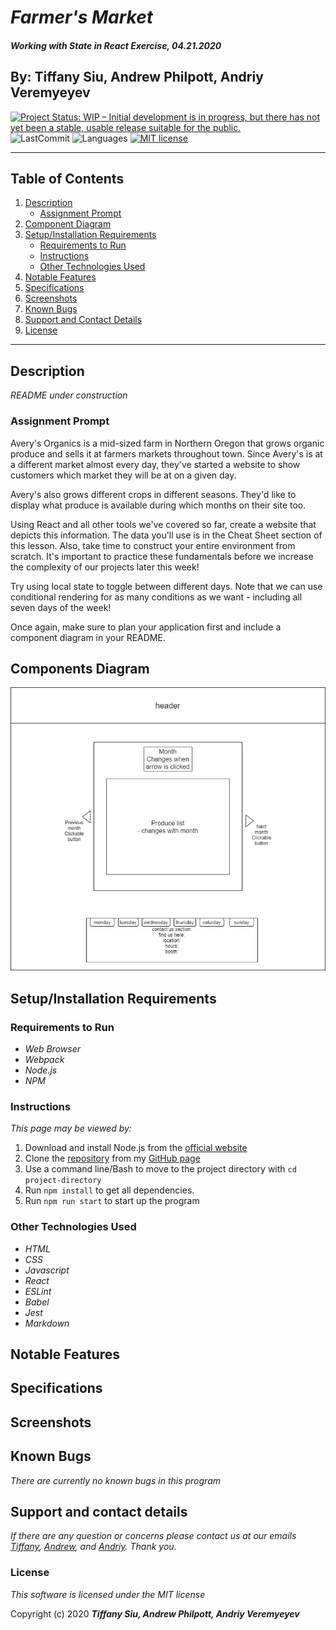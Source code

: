 # _Farmer's Market_

#### _Working with State in React Exercise, 04.21.2020_

## By: **Tiffany Siu, Andrew Philpott, Andriy Veremyeyev**

<!-- [![Project Status: Inactive – The project has reached a stable, usable state but is no longer being actively developed; support/maintenance will be provided as time allows.](https://www.repostatus.org/badges/latest/inactive.svg)](https://www.repostatus.org/#inactive) -->

[![Project Status: WIP – Initial development is in progress, but there has not yet been a stable, usable release suitable for the public.](https://www.repostatus.org/badges/latest/wip.svg)](https://www.repostatus.org/#wip)
![LastCommit](https://img.shields.io/github/last-commit/Andrew-Philpott/farmers-market)
![Languages](https://img.shields.io/github/languages/top/Andrew-Philpott/farmers-market)
[![MIT license](https://img.shields.io/badge/License-MIT-orange.svg)](https://lbesson.mit-license.org/)

---

## Table of Contents

1. [Description](#description)
   - [Assignment Prompt](#assignment-prompt)
2. [Component Diagram](#component-diagram)
3. [Setup/Installation Requirements](#setup/installation-requirements)
   - [Requirements to Run](#requirements-to-run)
   - [Instructions](#instructions)
   - [Other Technologies Used](#other-technologies-used)
4. [Notable Features](#notable-features)
5. [Specifications](#specifications)
6. [Screenshots](#screenshots)
7. [Known Bugs](#known-bugs)
8. [Support and Contact Details](#support-and-contact-details)
9. [License](#license)

---

## Description

_README under construction_

<!-- _Detailed desc w/ purpose/usage, what does, motivation to create, why exists, other info for users/developers to have_ -->

### Assignment Prompt

Avery's Organics is a mid-sized farm in Northern Oregon that grows organic produce and sells it at farmers markets throughout town. Since Avery's is at a different market almost every day, they've started a website to show customers which market they will be at on a given day.

Avery's also grows different crops in different seasons. They'd like to display what produce is available during which months on their site too.

Using React and all other tools we've covered so far, create a website that depicts this information. The data you'll use is in the Cheat Sheet section of this lesson. Also, take time to construct your entire environment from scratch. It's important to practice these fundamentals before we increase the complexity of our projects later this week!

Try using local state to toggle between different days. Note that we can use conditional rendering for as many conditions as we want - including all seven days of the week!

Once again, make sure to plan your application first and include a component diagram in your README.

## Components Diagram

<img style="width:600px" src="./public/img/farmers-market.jpg">

## Setup/Installation Requirements

### Requirements to Run

- _Web Browser_
- _Webpack_
- _Node.js_
- _NPM_

### Instructions

_This page may be viewed by:_

1. Download and install Node.js from the [official website](https://nodejs.org/en/download/)
2. Clone the [repository](https://github.com/Andrew-Philpott/farmers-market) from my [GitHub page](https://github.com/Andrew-Philpott)
3. Use a command line/Bash to move to the project directory with `cd project-directory`
4. Run `npm install` to get all dependencies.
5. Run `npm run start` to start up the program

### Other Technologies Used

- _HTML_
- _CSS_
- _Javascript_
- _React_
- _ESLint_
- _Babel_
- _Jest_
- _Markdown_

## Notable Features

<!-- _features that make project stand out_ -->

## Specifications

<!-- <details>
  <summary>Click to expand to view specifications</summary>

| Specification | Input | Output |
| :-------------     | :------------- | :------------- |
| **The program displays welcome message and menu with prices** | Application start | Welcome message and menu displayed |
| **The program displays special deals in readable format** | Application start | Special deals displayed ("Buy 2, get 1 free" "3 for $5") |
| **The program takes input of user that is not an integer, then assume 0 ordered** | Bread="aaa", Pastry="" | Bread=0, Pastry=0 |
| **The program takes number of loaves of bread and pastries and displays totals** | Bread=4, Pastry=4 | Bread=$20, Pastry=$8, Total=$28 |
| **If input qualifies for special deals, costs calculated using discounted price** | Bread=3, Pastry=3 | Bread=$10, Pastry=$5, Total=$15 |

</details> -->

## Screenshots

<!-- _Here is a snippet of what the input looks like:_

![Snippet of input fields](img/snippet1.png)

_Here is a preview of what the output looks like:_

![Snippet of output box](img/snippet2.png) -->

<!-- _{Show pictures using ![alt text](image.jpg), show what library does as concisely as possible but don't need to explain how project solves problem from `code`_ -->

## Known Bugs

_There are currently no known bugs in this program_

## Support and contact details

_If there are any question or concerns please contact us at our emails [Tiffany](mailto:tsiu88@gmail.com), [Andrew](mailto:#), and [Andriy](mailto:belyybrat@gmail.com). Thank you._

### License

_This software is licensed under the MIT license_

Copyright (c) 2020 **_Tiffany Siu, Andrew Philpott, Andriy Veremyeyev_**
